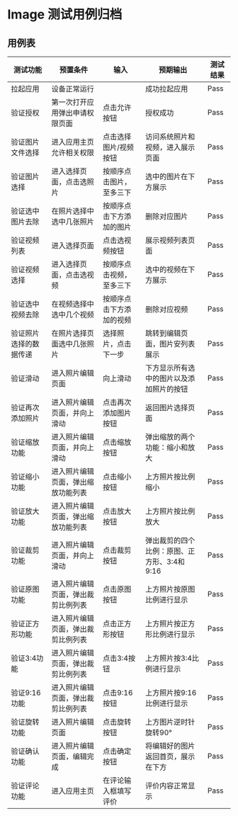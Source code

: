 # Image 测试用例归档

## 用例表

|测试功能|预置条件|输入|预期输出|测试结果|
|--------------------------------|--------------------------------|--------------------------------|--------------------------------|--------------------------------|
|拉起应用|	设备正常运行|		|成功拉起应用|Pass|
|验证授权|第一次打开应用弹出申请权限页面|点击允许按钮|授权成功|Pass|
|验证图片文件选择|进入应用主页允许相关权限|点击选择图片/视频按钮|访问系统照片和视频，进入展示页面|Pass|
|验证图片选择|进入选择页面，点击选照片|按顺序点击图片，至多三下|选中的图片在下方展示|Pass|
|验证选中图片去除|在照片选择中选中几张照片|按顺序点击下方添加的图片|删除对应图片|Pass|
|验证视频列表|进入选择页面|点击选视频按钮|展示视频列表页面|Pass|
|验证视频选择|进入选择页面，点击选视频|按顺序点击视频，至多三下|选中的视频在下方展示|Pass|
|验证选中视频去除|在视频选择中选中几个视频|按顺序点击下方添加的视频|删除对应视频|Pass|
|验证照片选择的数据传递|在照片选择页面选中几张照片|选择照片，点击下一步|跳转到编辑页面，图片安列表展示|Pass|
|验证滑动|进入照片编辑页面|向上滑动|下方显示所有选中的图片以及添加照片的按钮|Pass|
|验证再次添加照片|进入照片编辑页面，并向上滑动|点击再次添加图片按钮|返回图片选择页面|Pass|
|验证缩放功能|进入照片编辑页面，并向上滑动|点击缩放按钮|弹出缩放的两个功能：缩小和放大|Pass|
|验证缩小功能|进入照片编辑页面，弹出缩放功能列表|点击缩小按钮|上方照片按比例缩小|Pass|
|验证放大功能|进入照片编辑页面，弹出缩放功能列表|点击放大按钮|上方照片按比例放大|Pass|
|验证裁剪功能|进入照片编辑页面，并向上滑动|点击裁剪按钮|弹出裁剪的四个比例：原图、正方形、3:4和9:16|Pass|
|验证原图功能|进入照片编辑页面，弹出裁剪比例列表|点击原图按钮|上方照片按原图比例进行显示|Pass|
|验证正方形功能|进入照片编辑页面，弹出裁剪比例列表|点击正方形按钮|上方照片按正方形比例进行显示|Pass|
|验证3:4功能|进入照片编辑页面，弹出裁剪比例列表|点击3:4按钮|上方照片按3:4比例进行显示|Pass|
|验证9:16功能|进入照片编辑页面，弹出裁剪比例列表|点击9:16按钮|上方照片按9:16比例进行显示|Pass|
|验证旋转功能|进入照片编辑页面|点击旋转按钮|上方图片逆时针旋转90°|Pass|
|验证确认功能|进入照片编辑页面，编辑完成|点击确定按钮|将编辑好的图片返回首页，展示在下方|Pass|
|验证评论功能|进入应用主页|在评论输入框填写评价|评价内容正常显示|Pass|